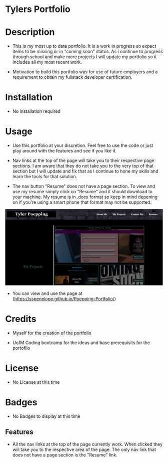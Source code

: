 # Tylers Portfolio

# Description
- This is my most up to date portfolio. It is a work in progress so expect items to be missing or in "coming soon" status. As i continue to progress through school and make more projects I will update my portfolio so it includes all my most recent work.

- Motivation to build this portfolio was for use of future employers and a requirement to obtain my fullstack developer certification.

# Installation 
- No installation required

# Usage
- Use this portfolio at your discretion. Feel free to use the code or just play around with the features and see if you like it.

- Nav links at the top of the page will take you to their respective page sections. I am aware that they do not take you to the very top of that section but I will update and fix that as I continue to hone my skills and learn the tools for that solution. 

- The nav button "Resume" does not have a page section. To view and use my resume simply click on "Resume" and it should download to your machine. My resume is in .docx format so keep in mind depening on if you're using a smart phone that format may not be supported.

![alt text](assets/images/webpage-screenshot.png)

- You can view and use the page at (https://sspenelope.github.io/Poepping-Portfolio/)

# Credits
- Myself for the creation of the portfolio

- UofM Coding bootcamp for the ideas and base prerequisits for the portoflio

# License
- No License at this time

# Badges
- No Badges to display at this time

## Features
- All the nav links at the top of the page currently work. When clicked they wiil take you to the respective area of the page. The only nav link that does not have a page section is the "Resume" link.


